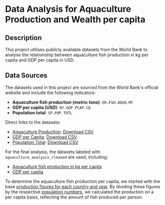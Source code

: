 # Data Analysis for Aquaculture Production and Wealth per capita

## Description

This project utilises publicly available datasets from the World Bank to analyse the relationship between aquaculture fish production in kg per capita and GDP per capita in USD.

## Data Sources

The datasets used in this project are sourced from the World Bank's official website and include the following indicators:

- **Aquaculture fish production (metric tons)**: `ER.FSH.AQUA.MT`
- **GDP per capita (USD)**: `NY.GDP.PCAP.CD`
- **Population total**: `SP.POP.TOTL`

Direct links to the datasets:
- [Aquaculture Production](https://data.worldbank.org/indicator/ER.FSH.AQUA.MT): [Download CSV](https://api.worldbank.org/v2/en/indicator/ER.FSH.AQUA.MT?downloadformat=csv)
- [GDP per Capita](https://data.worldbank.org/indicator/NY.GDP.PCAP.CD): [Download CSV](https://api.worldbank.org/v2/en/indicator/NY.GDP.PCAP.CD?downloadformat=csv)
- [Population Total](https://data.worldbank.org/indicator/SP.POP.TOTL): [Download CSV](https://api.worldbank.org/v2/en/indicator/SP.POP.TOTL?downloadformat=csv)

For the final analysis, the datasets labeled with `aquaculture_analysis_cleaned` are used, including:
- [Aquaculture fish production in kg per capita](aquaculture_analysis_cleaned_PRODUCTION_PER_HEAD_1999_2019.csv)
- [GDP per capita](aquaculture_analysis_cleaned_GDP_PER_HEAD_1999_2019.csv)

To determine the aquaculture fish production per capita, we started with the base [production figures for each country and year](aquaculture_analysis_cleaned_PRODUCTION_1999_2019.csv). By dividing these figures by the respective [population numbers](aquaculture_analysis_cleaned_POPULATION_1999_2019.csv), we calculated the production on a per capita basis, reflecting the amount of fish produced per person.
